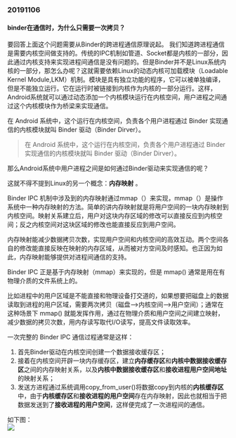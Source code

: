 ### 20191106
#### binder在通信时，为什么只需要一次拷贝？
要回答上面这个问题需要从Binder的跨进程通信原理说起。
我们知道跨进程通信是需要内核空间做支持的。传统的IPC机制如管道、Socket都是内核的一部分，因此通过内核支持来实现进程间通信是没有问题的。但是Binder并不是Linux系统内核的一部分，那怎么办呢？这就需要依赖Linux的动态内核可加载模块（Loadable Kernel Module,LKM）机制。模块是具有独立功能的程序，它可以被单独编译，但是不能独立运行。它在运行时被链接到内核作为内核的一部分运行。这样，Android系统就可以通过动态添加一个内核模块运行在内核空间，用户进程之间通过这个内核模块作为桥梁来实现通信。

在 Android 系统中，这个运行在内核空间，负责各个用户进程通过 Binder 实现通信的内核模块就叫 Binder 驱动（Binder Dirver）。
> 在 Android 系统中，这个运行在内核空间，负责各个用户进程通过 Binder 实现通信的内核模块就叫 Binder 驱动（Binder Dirver）。

那么Android系统中用户进程之间是如何通过Binder驱动来实现通信的呢？ 
 
这就不得不提到Linux的另一个概念：**内存映射**  。  

Binder IPC 机制中涉及到的内存映射通过mmap（）来实现，mmap（）是操作系统中一种内存映射的方法。简单的讲内存映射就是将用户空间的一块内存映射到内核空间。映射关系建立后，用户对这块内存区域的修改可以直接反应到内核空间；反之内核空间对这块区域的修改也能直接反应到用户空间。  

内存映射能减少数据拷贝次数，实现用户空间和内核空间的高效互动。两个空间各自的修改能直接反映在映射的内存区域，从而被对方空间及时感知。也正因为如此，内存映射能够提供对进程间通信的支持。  

Binder IPC 正是基于内存映射（mmap）来实现的，但是 mmap() 通常是用在有物理介质的文件系统上的。  

比如进程中的用户区域是不能直接和物理设备打交道的，如果想要把磁盘上的数据读取到进程的用户区域，需要两次拷贝（磁盘-->内核空间-->用户空间）；通常在这种场景下 mmap() 就能发挥作用，通过在物理介质和用户空间之间建立映射，减少数据的拷贝次数，用内存读写取代I/O读写，提高文件读取效率。

一次完整的 Binder IPC 通信过程通常是这样：  
  1. 首先Binder驱动在内核空间创建一个数据接收缓存区；  
  2. 接着在内核空间开辟一块内存缓存区，建立**内存缓存区**和**内核中数据接收缓存区**之间的内存映射关系，以及**内核中数据接收缓存区**和**接收进程用户空间地址**的映射关系；  
  3. 发送方进程通过系统调用copy_from_user()将数据copy到内核的**内核缓存区**中，由于**内核缓存区**和**接收进程的用户空间**存在内存映射，因此也就相当于把数据发送到了**接收进程的用户空间**，这样便完成了一次进程间的通信。  

如下图：  
![](https://user-gold-cdn.xitu.io/2018/4/10/162b00a9557158d0?imageView2/0/w/1280/h/960/ignore-error/1)




